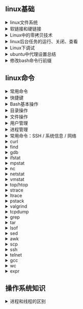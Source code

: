 ## linux基础

<details>
<summary>linux文件系统</summary>

# Linux文件系统详解

Linux的文件系统要从Ext2讲起

操作系统管理文件除了要管理文件内容外，还需要管理文件的属性，如文件的rwx权限和文件属性(拥有者、群组、时间等)。文件系统通常会将这两部分内容保存到不同的区块，权限与属性放到inode中，实际文件内容则放到data block区块中。另外，还有一个超级区块(superblock)会记录整个文件系统的整体信息，包括inode和block的总量、使用量、剩余量等

每个inode与block都有编号，这三者的意义简略说明如下：

- superblock：记录此filesystem的整体信息，包括inode/block的总量、使用量、剩余量，以及文件系统的格式与相关信息
- inode：记录文件的属性，一个文件占用一个inode，同时记录此文件的数据所在的block号码
- block：实际记录文件的内容，若文件太大时，会占用多个block

superblock


[linux文件系统详解](https://blog.csdn.net/yuexiaxiaoxi27172319/article/details/45241923)

[鸟哥linux私房菜-认识Linux文件系统](https://wizardforcel.gitbooks.io/vbird-linux-basic-4e/content/59.html)

</details>

<details>
<summary>软链接和硬链接</summary>

</details>

<details>
<summary>Linux中的零拷贝技术</summary>

</details>

<details>
<summary>linux后台任务的运行、关闭、查看</summary>

# linux的后台任务运行、关闭、查看

## 1. &

  加在命令后，使该命令后台执行，如：
  ```
  # 在后台每10s执行一次test.sh脚本
  watch -n 10 sh test.sh &  
  ```

## 2. nohup

  配合`&`达到后台运行的任务脱离终端的目的
  ```
  nohup watch -n 10 sh test.sh &  
  ```

## 3. ctrl+z

  将一个正在前台运行的命令放到后台，并且处于暂停状态

## 4. jobs

  查看在当前后台运行的任务
  `-l`选项可显示所有任务的PID

## 5. fg

  将后台运行的任务调到前台继续运行，通过`fg %jobnumber`可以将制定任务调出

## 6. bg

  将一个在后台暂停的任务，变成在后台继续运行，如果后台有多个任务暂停，可以使用`bg %jobnumber`将指定任务继续

## 7. kill

  杀死后台任务，有两种方式：
  - 通过`jobs -l`查看后台任务的PID，然后执行`kill pid`
  - 通过`jobs`查看后台任务job号，然后执行`kill %jobnumber`

</details>

<details>
<summary>Linux下调试</summary>

# Linux调试工具

[参考教程](https://blog.csdn.net/paladinzh/article/details/91354900)https://www.jianshu.com/p/55cf1fa7a467

## 输出log

最简单快捷的调试方式，可以快速定位bug，可以利用文本分析工具awk/sed/grep快速在大量日志中找到错误信息

## GDB

GDB调试查看[这篇文章](command/gdb.md)
[GDB调试入门看这篇就够了](https://mp.weixin.qq.com/s/dNZVQGRYLjy6_LcOjXb5xw)

## strace

strace是用来跟踪系统调用的工具。

它最简单的用途是跟踪一个程序整个生命周期里所有的系统调用，并把调用参数和返回值以文本的方式输出。

strace还可以跟踪发给进程的信号。支持attach正在运行的进程strace -p <pid>，当多线程环境下，需要跟踪某个线程的系统调用，可以先ps -efL | grep <process name>查找出该进程，然后调用starace -p <pid>进行分析

strace用法请看[这篇文章](command/strace.md)

## pstack
用来跟踪进程栈，比如我们发现一个服务一直处于work状态（如假死状态，好似死循环），使用这个命令就能轻松定位问题所在；可以在一段时间内，多执行几次pstack，若发现代码栈总是停在同一个位置，那个位置就需要重点关注，很可能就是出问题的地方

pstack用法请看[这篇文章](command/pstack.md)

## core dump文件
在进程收到某些信号而终止运行时，将此时进程地址空间的内容以及有关进程状态的其他信息写到core文件中，例如我们平时的非法访问内存产生segment fault错误，利用gdb可以查看到到底是哪里发生了异常。有时候可以人为的向进程发送信号kill -11 <pid>，查看此时系统运行的状态，例如多线程下程序突然停住了，此时就可能发生了死锁，可以人为的产生信号，再来分析core dump。

## valgrind
包含很多工具：

Memcheck。这是valgrind应用最广泛的工具，一个重量级的内存检查器，能够发现开发中绝大多数内存错误使用情况，比如：使用未初始化的内存，使用已经释放了的内存，内存访问越界等。这也是本文将重点介绍的部分。

Callgrind。它主要用来检查程序中函数调用过程中出现的问题。

Cachegrind。它主要用来检查程序中缓存使用出现的问题。

Helgrind。它主要用来检查多线程程序中出现的竞争问题。

Massif。它主要用来检查程序中堆栈使用中出现的问题。

Extension。可以利用core提供的功能，自己编写特定的内存调试工具。

默认使用的就是memcheck工具，在c++中指针的使用，一不留神就会产生异常，就可以利用memcheck进行检查。个人一般用--track-origins=yes来定位未初始化变量的位置。

valgrind用法请看[这篇文章](command/valgrind.md)

## tcpdump

抓包用的，在开发网络应用的时候很给力,结合awk/sed/grep可以快速查找网络数据包

tcpdump用法请看[这篇文章](command/tcpdump.md)

</details>

<details>
<summary>ubuntu中代理设置总结</summary>

# ubuntu中代理设置总结

## 1. 全局环境变量

```
$ sudo vi /etc/environment
```

加入：

```
http_proxy=http://myproxy.server.com:8080/
https_proxy=http://myproxy.server.com:8080/
ftp_proxy=http://myproxy.server.com:8080/
no_proxy="localhost,127.0.0.1,localaddress,.localdomain.com"
HTTP_PROXY=http://myproxy.server.com:8080/
HTTPS_PROXY=http://myproxy.server.com:8080/
FTP_PROXY=http://myproxy.server.com:8080/
NO_PROXY="localhost,127.0.0.1,localaddress,.localdomain.com"
```

## 2. gtk3 应用代理

```
gsettings set org.gnome.system.proxy mode 'manual'
gsettings set org.gnome.system.proxy.http host 'myproxy.server.com'
gsettings set org.gnome.system.proxy.http port 8080
```

## 3. apt-get 代理

```
$ sudo vi /etc/apt/apt.conf.d/95proxies
```

新增文件内容：
```
Acquire::http::proxy "http://myproxy.server.com:8080/";
Acquire::ftp::proxy "ftp://myproxy.server.com:8080/";
Acquire::https::proxy "https://myproxy.server.com:8080/";
```

## 4. git 代理

4.1 http 及 https
```
git config --global http.proxy http://myproxy.server.com:8080
git config --global https.proxy https://myproxy.server.com:8080
```

4.2 git://协议代理
```
$ sudo apt-get install socat
$ sudo vi /usr/bin/gitproxy
```

```
--------------------------
#!/bin/bash

PROXY=myproxy.server.com
PROXYPORT=8080
PROXYAUTH=username:password
exec socat STDIO PROXY:$PROXY:$1:$2,proxyport=$PROXYPORT,proxyauth=$PROXYAUTH
--------------------------
```
```
$ sudo chmod +x /usr/bin/gitproxy
$ git config --global core.gitproxy gitproxy
```

</details>

<details>
<summary>修改bash命令行前缀</summary>

# 修改bash命令行前缀

## 强制开始bash颜色

ubuntu 中 `~/.bashrc` 中一般都有 `force_color_prompt=yes` 选项，把注释去掉即可

## PS1中的关键字

| 关键字 | 说明 |
| --- | --- |
| `\H` | 完整的主机名称 |
| `\h` | 仅取主机的第一个名字,到“.”结束 |
| `\u` | 当前用户的用户名 |
| `\w` | 完整的工作目录名称。宿主目录(如/hom/peter)会以~代替   |
| `\W` | 利用basename取得工作目录名称，所以只会列出最后一个目录 |
| `\$` | 提示字符，如果是root时，提示符为:#,普通用户则为:$|
| `\#` | 显示命令的编号(如30,31...) |
| `\t` | 显示时间为24小时格式，如：HH:MM:SS |
| `\T` | 显示时间为12小时格式 |
| `\A` | 显示时间为24小时格式:  HH:MM |
| `\d` | 代表日期,格式为weekday month date, 例如："Tue May 26" |
| `\v` | bash的版本信息 |

## 自定义前缀

在`~/.bashrc`末尾添加如下内容：

```
export PS1='[\u@\h \W]\$'
```

或者修改预设PS1值

</details>

## linux命令

<details>
<summary>常用命令</summary>

| 命令 | 效果 |
| --- | --- |
| `ssh -D 7001 -fTNnC root@129.226.69.149` | sock5代理：本地端口7001的数据转发到远程服务器129.226.69.149转发出去 |
| `ssh -CqTnN -L 0.0.0.0:8443:192.168.1.2:443  user@192.168.1.3` | 正向代理：将本地主机的8443端口，通过192.168.1.3转发到192.168.1.2:443 |
| `ssh -CqTnN -R 0.0.0.0:8443:192.168.1.2:443  user@202.115.8.1` | 反向代理：将外网主机（202.115.8.1）端口（8443）转发到内网主机 192.168.1.2:443 |
| `python -m SimpleHTTPServer 8000` | 利用python启动一个简单的本地服务器,root为命令启动目录 |
| <code>history \| awk '{a[$2]++}END{for(i in a){print a[i] " " i}}' \| sort -rn \| head</code> | 列出最常使用的十个命令 |
| <code>netstat -n \| awk '/^tcp/ {++tt[$NF]} END {for (a in tt) print a, tt[a]}'</code> | 列出所有网络状态：ESTABLISHED/TIME_WAIT/FIN_WAIT1/FIN_WAIT2 |
| `sshfs name@server:/path/to/folder /path/to/mount/point` | 使用ssh挂载远程文件目录到本地 |
| <code>ps aux \| sort -nk +4 \| tail</code> | 显示前十个运行的进程并按内存使用量排序 |
| `while sleep 1;do tput sc;tput cup 0 $(($(tput cols)-29));date;tput rc;done&` | 终端右上角显示时钟 |
| <code>wget -qO - "http://www.tarball.com/tarball.gz" \| tar zxvf -</code> | 从网络上的压缩文件中解出一个文件夹，并避免保存中间文件 |
| `python -c "import test.pystone;print(test.pystone.pystones())"` | 性能测试：测量处理器性能 |
| `dd if=/dev/zero of=/dev/null bs=1M count=32768` | 性能测试：测试内存带宽 |
| `mount /path/to/file.iso /mnt/cdrom -oloop` | Linux下挂载一个iso文件 |
| `ssh -t hostA ssh hostB` | 通过主机A直接ssh到主机B |
| `wget -r -l1 --no-parent -nH -nd -P/tmp -A".gif,.jpg" http://example.com/images` | 下载一个网站的所有图片 |
| <code>lsof -P -i -n \| cut -f 1 -d " " \| uniq \| tail -n +2</code> | 显示当前正在使用网络的进程 |
| `:w !sudo tee > /dev/null %` | vim中保存一个没有权限的文件 |
| **grep** |  |
| `grep -i "the" demo_file` | 文件中查找字符串 |
| `grep -r "ramesh" *` | 在一个文件夹下递归查找包含字符串"ramesh"的文件 |
| `grep -A 3 -i "the" demo_file` | 输出成功匹配的行以及之后的三行 |
| **文件查找** |  |
| `find . -iname *.c` | 查找当前目录下以.c结尾的文件，忽略大小写 |
| `find . -type f -newermt "2010-01-01" ! -newermt "2010-06-01"` | 按照日期范围查找文件 |
| <code>find / -size +500M -print0 \| xargs -0 du -m \| sort -nr</code> | 查找500M以上的大文件，按文件大小排序输出 |
| `find -iname "MyProgram.c" -exec md5sum {} \` | 对找到的文件执行某个命令 |
| `find ~ -empty` | 查找家目录下的空文件 |
| **软件管理** |  |
| `apt install xxx` | 安装软件 |
| `apt update && apt upgrade` | 更新系统 |
| `apt remove xxx` | 卸载软件 |
| `dpkg -i xxx.deb` | 安装本地软件 |
| `dpkg --list` | 列出所安装的软件包 |
| `dpkg --status package_name` | 确定是否安装了一个软件包 |
| `apt-cache show package_name` | 显示所安装软件包的信息 |
| `dpkg --search file_name` | 查找安装了某个文件的软件包 |
| **解压缩打包** |  |
| `tar cvf archive_name.tar dirname/` | 创建一个新的tar文件 |
| `tar xvf archive_name.tar` | 解压tar文件 |
| `tar tvf archive_name.tar` | 查看tar文件 |
| `tar -xvJf archine_name.tar.xz` | 解压tar.xz文件 |
| `xz -z test.tar` | 将tar包压缩为xz文件 |
| `gzip test.txt` | 创建一个*.gz的压缩文件 |
| `gzip -d test.txt.gz` | 解压*.gz文件 |
| `gzip -l test.txt.gz` | 显示压缩比率 |
| `tar zxvf test.tar.gz -C dir/` | 解压*.tar.gz文件到指定文件夹 |
| `bzip2 test.txt` | 创建*.bz2压缩文件 |
| `bzip2 -d test.txt.gz` | 解压*.bz2文件 |
| <code>objdump -x xxx.so \| grep NEEDED</code> | linux查看依赖的库 |
| <code>objdump -x 可执行程序名 \| grep NEEDED</code> | 查看可执行程序依赖的库 |
| `ldd xxx.so` | 查看缺少的库 |

</details>

<details>
<summary>快捷键</summary>

| 快捷键 | 说明 |
| --- | --- |
| `CTRL+A` | 移动到行首，同 `<Home>` |
| `CTRL+B` | 向后移动，同 `<Left>` |
| `CTRL+C` | 结束当前命令 |
| `CTRL+D` | 删除光标前的字符，同 `<Delete>` ，或者没有内容时，退出会话 |
| `CTRL+E` | 移动到行末，同 `<End>` |
| `CTRL+F` | 向前移动，同 `<Right>` |
| `CTRL+G` | 退出当前编辑（比如正在 `CTRL+R` 搜索历史时） |
| `CTRL+H` | 删除光标左边的字符，同 `<Backspace>` |
| `CTRL+K` | 删除光标位置到行末的内容 |
| `CTRL+L` | 清屏并重新显示 |
| `CTRL+N` | 移动到命令历史的下一行，同 `<Down>` |
| `CTRL+O` | 类似回车，但是会显示下一行历史 |
| `CTRL+P` | 移动到命令历史的上一行，同 `<Up>` |
| `CTRL+R` | 历史命令反向搜索，使用 `CTRL+G` 退出搜索 |
| `CTRL+S` | 历史命令正向搜索，使用 `CTRL+G` 退出搜索 |
| `CTRL+T` | 交换前后两个字符 |
| `CTRL+U` | 删除字符到行首 |
| `CTRL+V` | 输入字符字面量，先按 `CTRL+V` 再按任意键 |
| `CTRL+W` | 删除光标左边的一个单词 |
| `CTRL+X` | 列出可能的补全 |
| `CTRL+Y` | 粘贴前面 `CTRL+u/k/w` 删除过的内容 |
| `CTRL+Z` | 暂停前台进程返回 bash，需要时可用 `fg` 将其切换回前台 |
| `CTRL+_` | 撤销（undo），有的终端将 `CTRL+_` 映射为 `CTRL+/` 或 `CTRL+7` |
| `ALT+b ` | 向后（左边）移动一个单词 |
| `ALT+d ` | 删除光标后（右边）一个单词 |
| `ALT+f ` | 向前（右边）移动一个单词 |
| `ALT+t ` | 交换字符 |
| `ALT+BACKSPACE` | 删除光标前面一个单词，类似 `CTRL+W`，但不影响剪贴板 |
| `CTRL+X CTRL+X` | 连续按两次 `CTRL+X`，光标在当前位置和行首来回跳转 |
| `CTRL+X CTRL+E` | 用你指定的编辑器，编辑当前命令 |

</details>

<details>
<summary>Bash基本操作</summary>

| 命令 | 说明 |
| --- | --- |
| exit                | 退出当前登陆 |
| env                 | 显示环境变量 |
| echo $SHELL         | 显示你在使用什么 SHELL |
| bash                | 使用 bash，用 exit 返回 |
| which bash          | 搜索 $PATH，查找哪个程序对应命令 bash |
| whereis bash        | 搜索可执行，头文件和帮助信息的位置，使用系统内建数据库 |
| whatis bash         | 查看某个命令的解释，一句话告诉你这是干什么的 |
| clear               | 清初屏幕内容 |
| reset               | 重置终端（当你不小心 cat 了一个二进制，终端状态乱掉时使用） |

</details>


<details>
<summary>目录操作</summary>

| 命令 | 说明 |
| --- | --- |
| cd                  | 返回自己 $HOME 目录 |
| cd {dirname}        | 进入目录 |
| pwd                 | 显示当前所在目录 |
| mkdir {dirname}     | 创建目录 |
| mkdir -p {dirname}  | 递归创建目录 |
| pushd {dirname}     | 目录压栈并进入新目录 |
| popd                | 弹出并进入栈顶的目录 |
| dirs -v             | 列出当前目录栈 |
| cd -                | 回到之前的目录 |
| cd -{N}             | 切换到目录栈中的第 N个目录，比如 cd -2 将切换到第二个 |

</details>

<details>
<summary>文件操作</summary>

| 命令 | 说明 |
| --- | --- |
| ls                  | 显示当前目录内容，后面可接目录名：ls {dir} 显示指定目录 |
| ls -l               | 列表方式显示目录内容，包括文件日期，大小，权限等信息 |
| ls -1               | 列表方式显示目录内容，只显示文件名称，减号后面是数字 1 |
| ls -a               | 显示所有文件和目录，包括隐藏文件（.开头的文件/目录名） |
| ln -s {fn} {link}   | 给指定文件创建一个软链接 |
| cp {src} {dest}     | 拷贝文件，cp -r dir1 dir2 可以递归拷贝（目录） |
| rm {fn}             | 删除文件，rm -r 递归删除目录，rm -f 强制删除 |
| mv {src} {dest}     | 移动文件，如果 dest 是目录，则移动，是文件名则覆盖 |
| touch {fn}          | 创建或者更新一下制定文件 |
| cat {fn}            | 输出文件原始内容 |
| any_cmd > {fn}      | 执行任意命令并将标准输出重定向到指定文件 |
| more {fn}           | 逐屏显示某文件内容，空格翻页，q 退出 |
| less {fn}           | 更高级点的 more，更多操作，q 退出 |
| head {fn}           | 显示文件头部数行，可用 head -3 abc.txt 显示头三行 |
| tail {fn}           | 显示文件尾部数行，可用 tail -3 abc.txt 显示尾部三行 |
| tail -f {fn}        | 持续显示文件尾部数据，可用于监控日志 |
| nano {fn}           | 使用 nano 编辑器编辑文件 |
| vim {fn}            | 使用 vim 编辑文件 |
| diff {f1} {f2}      | 比较两个文件的内容 |
| wc {fn}             | 统计文件有多少行，多少个单词 |
| chmod 644 {fn}      | 修改文件权限为 644，可以接 -R 对目录循环改权限 |
| chgrp group {fn}    | 修改文件所属的用户组 |
| chown user1 {fn}    | 修改文件所有人为 user1, chown user1:group1 fn 可以修改组 |
| file {fn}           | 检测文件的类型和编码 |
| basename {fn}       | 查看文件的名字（不包括路径） |
| dirname {fn}        | 查看文件的路径（不包括名字） |
| grep {pat} {fn}     | 在文件中查找出现过 pat 的内容 |
| grep -r {pat} .     | 在当前目录下递归查找所有出现过 pat 的文件内容 |
| stat {fn}           | 显示文件的详细信息 |

</details>


<details>
<summary>用户管理</summary>

| 命令 | 说明 |
| --- | --- |
| whoami              | 显示我的用户名 |
| who                 | 显示已登陆用户信息，w / who / users 内容略有不同 |
| w                   | 显示已登陆用户信息，w / who / users 内容略有不同 |
| users               | 显示已登陆用户信息，w / who / users 内容略有不同 |
| passwd              | 修改密码，passwd {user} 可以用于 root 修改别人密码 |
| finger {user}       | 显示某用户信息，包括 id, 名字, 登陆状态等 |
| adduser {user}      | 添加用户 |
| deluser {user}      | 删除用户 |
| su                  | 切换到 root 用户 |
| su -                | 切换到 root 用户并登陆（执行登陆脚本） |
| su {user}           | 切换到某用户 |
| su -{user}          | 切换到某用户并登陆（执行登陆脚本） |
| id {user}           | 查看用户的 uid，gid 以及所属其他用户组 |
| id -u {user}        | 打印用户 uid |
| id -g {user}        | 打印用户 gid |
| write {user}        | 向某用户发送一句消息 |
| last                | 显示最近用户登陆列表 |
| last {user}         | 显示登陆记录 |
| lastb               | 显示失败登陆记录 |
| lastlog             | 显示所有用户的最近登陆记录 |
| sudo {command}      | 以 root 权限执行某命令 |

</details>

<details>
<summary>进程管理</summary>

| 命令 | 说明 |
| --- | --- |
| ps                        | 查看当前会话进程 |
| ps ax                     | 查看所有进程，类似 ps -e |
| ps aux                    | 查看所有进程详细信息，类似 ps -ef |
| ps auxww                  | 查看所有进程，并且显示进程的完整启动命令 |
| ps -u {user}              | 查看某用户进程 |
| ps axjf                   | 列出进程树 |
| ps xjf -u {user}          | 列出某用户的进程树 |
| ps -eo pid,user,command   | 按用户指定的格式查看进程 |
| ps aux | grep httpd       | 查看名为 httpd 的所有进程 |
| ps --ppid {pid}           | 查看父进程为 pid 的所有进程 |
| pstree                    | 树形列出所有进程，pstree 默认一般不带，需安装 |
| pstree {user}             | 进程树列出某用户的进程 |
| pstree -u                 | 树形列出所有进程以及所属用户 |
| pgrep {procname}          | 搜索名字匹配的进程的 pid，比如 pgrep apache2 |
| kill {pid}                | 结束进程 |
| kill -9 {pid}             | 强制结束进程，9/SIGKILL 是强制不可捕获结束信号 |
| kill -KILL {pid}          | 强制执行进程，kill -9 的另外一种写法 |
| kill -l                   | 查看所有信号 |
| kill -l TERM              | 查看 TERM 信号的编号 |
| killall {procname}        | 按名称结束所有进程 |
| pkill {procname}          | 按名称结束进程，除名称外还可以有其他参数 |
| top                       | 查看最活跃的进程 |
| top -u {user}             | 查看某用户最活跃的进程 |
| any_command &             | 在后台运行某命令，也可用 CTRL+Z 将当前进程挂到后台 |
| jobs                      | 查看所有后台进程（jobs） |
| bg                        | 查看后台进程，并切换过去 |
| fg                        | 切换后台进程到前台 |
| fg {job}                  | 切换特定后台进程到前台 |
| trap cmd sig1 sig2        | 在脚本中设置信号处理命令 |
| trap "" sig1 sig2         | 在脚本中屏蔽某信号 |
| trap - sig1 sig2          | 恢复默认信号处理行为 |
| nohup {command}           | 长期运行某程序，在你退出登陆都保持它运行 |
| nohup {command} &         | 在后台长期运行某程序 |
| disown {PID|JID}          | 将进程从后台任务列表（jobs）移除 |
| wait                      | 等待所有后台进程任务结束 |

</details>

<details>
<summary>常用命令：SSH / 系统信息 / 网络</summary>

| 命令 | 说明 |
| --- | --- |
| ssh user@host             | 以用户 user 登陆到远程主机 host |
| ssh -p {port} user@host   | 指定端口登陆主机 |
| ssh-copy-id user@host     | 拷贝你的 ssh key 到远程主机，避免重复输入密码 |
| scp {fn} user@host:path   | 拷贝文件到远程主机 |
| scp user@host:path dest   | 从远程主机拷贝文件回来 |
| scp -P {port} ...         | 指定端口远程拷贝文件 |
| uname -a                  | 查看内核版本等信息 |
| man {help}                | 查看帮助 |
| man -k {keyword}          | 查看哪些帮助文档里包含了该关键字 |
| info {help}               | 查看 info pages，比 man 更强的帮助系统 |
| uptime                    | 查看系统启动时间 |
| date                      | 显示日期 |
| cal                       | 显示日历 |
| vmstat                    | 显示内存和 CPU 使用情况 |
| vmstat 10                 | 每 10 秒打印一行内存和 CPU情况，CTRL+C 退出 |
| free                      | 显示内存和交换区使用情况 |
| df                        | 显示磁盘使用情况 |
| du                        | 显示当前目录占用，du . --max-depth=2 可以指定深度 |
| uname                     | 显示系统版本号 |
| hostname                  | 显示主机名称 |
| showkey -a                | 查看终端发送的按键编码 |
| ping {host}               | ping 远程主机并显示结果，CTRL+C 退出 |
| ping -c N {host}          | ping 远程主机 N 次 |
| traceroute {host}         | 侦测路由连通情况 |
| mtr {host}                | 高级版本 traceroute |
| host {domain}             | DNS 查询，{domain} 前面可加 -a 查看详细信息 |
| whois {domain}            | 取得域名 whois 信息 |
| dig {domain}              | 取得域名 dns 信息 |
| route -n                  | 查看路由表 |
| netstat -a                | 列出所有端口 |
| netstat -an               | 查看所有连接信息，不解析域名 |
| netstat -anp              | 查看所有连接信息，包含进程信息（需要 sudo） |
| netstat -l                | 查看所有监听的端口 |
| netstat -t                | 查看所有 TCP 链接 |
| netstat -lntu             | 显示所有正在监听的 TCP 和 UDP 信息 |
| netstat -lntup            | 显示所有正在监听的 socket 及进程信息 |
| netstat -i                | 显示网卡信息 |
| netstat -rn               | 显示当前系统路由表，同 route -n |
| ss -an                    | 比 netstat -an 更快速更详细 |
| ss -s                     | 统计 TCP 的 established, wait 等 |
| wget {url}                | 下载文件，可加 --no-check-certificate 忽略 ssl 验证 |
| wget -qO- {url}           | 下载文件并输出到标准输出（不保存） |
| curl -sL {url}            | 同 wget -qO- {url} 没有 wget 的时候使用 |
| sz {file}                 | 发送文件到终端，zmodem 协议 |
| rz                        | 接收终端发送过来的文件 |

</details>

<details>
<summary>curl</summary>

# curl

## 设置代理

`curl -v`可以确定代理是否设置成功

- 1. 传参代理

每次访问都需要写代理参数：

```
curl -x socks5://127.0.0.1:7001 http://www.google.com
```

- 2. 设置配置文件

每次下载都会自动使用代理：

```
vim ~/.curlrc

socks5 = "127.0.0.1:7001"
```

如果临时不需要代理使用以下参数：

```
curl --noproxy "*" http://www.google.com
```

</details>

<details>
<summary>find</summary>

# find、locate、whereis、which、grep等查找命令

## find

find命令用来在指定目录下查找文件。任何位于参数之前的字符串都将被视为欲查找的目录名。
如果使用该命令时，不设置任何参数，则find命令将在当前目录下查找子目录与文件。并且将查找到的子目录和文件全部进行显示。

https://blog.csdn.net/wzzfeitian/article/details/40985549
https://www.runoob.com/linux/linux-comm-find.html
https://man.linuxde.net/find

## locate

## whereis

## which

## grep

https://www.runoob.com/linux/linux-comm-grep.html
https://man.linuxde.net/grep

</details>

<details>
<summary>gdb</summary>

# GDB调试工具

## 1. 命令行GDB调试

使用gdb调试，编译时要用-g选项，并使用-O级优化

### 1.1 常用命令

| 命令 | 简写 | 命令说明 |
| :--- | :--- | :------- |
| list | l | 显示多行源代码 |
| break n | b n | 在第n行设置断点 |
| break if | b if | 当满足某个条件时停止 |
| delete n | d n | 删除断点 |
| disable |  | 禁用断点 |
| enable |  | 启用断点 |
| info | i | 描述程序状态，比如：i break显示有哪些断点 |
| run | r | 开始运行程序 |
| display | disp | 跟踪查看某个变量，每次停下来都显示其值 |
| print | p | 打印内部变量值 |
| watch |  | 监视变量新旧值变化 |
| step | s | 下一步 |
| next | n | 下一条语句 |
| continue | c | 继续运行程序，直到遇到下一个断点 |
| finish |  | 跳出当前函数 |
| set var name = v |  | 设置变量的值 |
| backtrace | bt | 查看堆栈 |
| start |  | 开始执行程序，在main函数的第一条语句前停下 |
| frame | f | 查看栈帧 |
| quit | q | 离开gdb |
| edit |  | 在gdb中进行编辑 |
| whatis |  | 查看变量的类型 |
| search |  | 搜索源文件中的文本 |
| file |  | 装入需要调试的程序 |
| kill |  | 终止正在调试的程序 |


### 1.2 gdb调试多进程

1. 先运行服务器，然后找到目标子进程的PID，再将其附加(attach)到gdb调试器
  ```
  attach <pid>
  ```

2. 调试器选项`follow-work-mode`
  `follow-fork-mode`选项允许我们选择程序在执行fork系统调用之后是继续调试父进程还是调试子进程，在启动gdb之后通过下面的命令设置：
  ```
  set follow-fork-mode child  //调试子进程
  set follow-fork-mode parent //调试父进程
  ```
3. 调试器选项`detach-on-fork`
  `detach-on-fork`选项指示gdb在fork后调试某个进程时，是断开(detach)另一个进程的调试还是交给gdb控制
  ```
  set detach-on-fork [on|off]
  ```
  - on：表示断开另一个进程
  - off：gdb将控制父进程和子进程。当follow-frok-mode指定的进程被调试时，另一个进程处于暂停(suspended)状态

### 1.3. gdb调试多线程

gdb有一组命令可辅助多线程程序的调试：

- info threads：显式当前可调试的所有线程。gdb会为每个线程分配一个ID，我们可以使用这个ID来操作对应的线程，ID前有*号的线程是当前被调试的线程

- thread ID：调试目标ID指定的线程

- set scheduler-locking [off|on|step]：调试多线程程序时，默认除了被调试的线程在执行外，其他线程也在继续执行。通过这个命令可以只让被调试的线程运行：

  该命令设置scheduler-locking的值：
  - off代表不锁定任何线程，即所有线程都可以继续执行
  - on表示只有当前调试线程会继续执行
  - step表示在单步执行时，除了next过一个函数的情况(这其实是一个设置断点然后continue的行为)以外，只有当前线程执行

调试进程池和线程池程序时：可以先将池中的进程个数或线程个数减少至1，以观察程序逻辑是否正确，然后逐步增加进程和线程的数量，以调试进程或线程的同步是否正确

### 1.4. 调试core dump

core dump又叫核心转储, 当程序运行过程中发生异常, 程序异常退出时, 由操作系统把程序当前的内存状况存储在一个core文件中, 叫core dump. (linux中如果内存越界会收到SIGSEGV信号，然后就会core dump)

#### 1.4.1 造成segment fault，产生core dump的可能原因

- 内存访问越界

  - 由于使用错误的下标，导致数组访问越界

  - 搜索字符串时，依靠字符串结束符来判断字符串是否结束，但是字符串没有正常的使用结束符

  - 使用strcpy, strcat, sprintf, strcmp, strcasecmp等字符串操作函数，将目标字符串读/写爆。应该使用strncpy, strlcpy, strncat, strlcat, snprintf, strncmp, strncasecmp等函数防止读写越界。

- 多线程程序使用了线程不安全的函数

- 多线程读写的数据未加锁保护。对于会被多个线程同时访问的全局数据，应该注意加锁保护，否则很容易造成core dump

- 非法指针

  - 使用空指针

  - 随意使用指针转换。一个指向一段内存的指针，除非确定这段内存原先就分配为某种结构或类型，或者这种结构或类型的数组，否则不要将它转换为这种结构或类型的指针，而应该将这段内存拷贝到一个这种结构或类型中，再访问这个结构或类型。这是因为如果这段内存的开始地址不是按照这种结构或类型对齐的，那么访问它时就很容易因为bus error而core dump.

- 堆栈溢出.不要使用大的局部变量（因为局部变量都分配在栈上），这样容易造成堆栈溢出，破坏系统的栈和堆结构，导致出现莫名其妙的错误。

#### 1.4.2 配置操作系统使其产生core文件

首先通过ulimit命令查看一下系统是否配置支持了dump core的功能。通过ulimit -c或ulimit -a，可以查看core file大小的配置情况，如果为0，则表示系统关闭了dump core。可以通过ulimit -c unlimited来打开。 **若发生了段错误，但没有core dump，可能是由于系统禁止core文件的生成。**

解决方法:
```
$ulimit -c unlimited　　（只对当前shell进程有效）
```
或在~/.bashr*　的最后加入： ulimit -c unlimited （一劳永逸）

查看系统是否禁止core文件生成：

```
\# ulimit -c

0

$ ulimit -a

core file size          (blocks, -c) 0

data seg size           (kbytes, -d) unlimited

file size               (blocks, -f) unlimited
```

#### 1.4.3 用gdb查看core文件

发生core dump之后, 用gdb进行查看core文件的内容, 以定位文件中引发core dump的行.

```
gdb [exec file]  \[ core file]
```

如: 

```
gdb ./test test.core
```

#### 1.4.4 使用core文件定位core dump位置

先使用命令 gdb [exec file]  \[ core file]查看core文件，然后输入where命令，gdb就会输出coredump的位置。


### 1.5. 调试宏

调试宏需要gcc在编译时加上`-ggdb3`参数，然后可以使用下面的gdb宏调试命令来查看宏：

- info macro：查看这个宏在哪些文件被引用，以及宏定义是什么样的
- macro：查看宏展开的样子

### 1.6. 源文件

有时候使用gdb调试提示找不到源文件，这时候需要注意两点：

- 编译时是否加-g参数以及保护debug信息
- 源码路径是否设置正确，可以使用gdb的`directory`命令来设置源文件的目录

### 1.7. 条件断点

```
break [where] if [condition]
```

### 1.8. 命令行参数

如果调试的程序运行时需要命令行参数，有两种方法设置：

- gdb命令行的`-args`参数
- gdb环境中`set args`命令

### 1.9. x命令

无需变量名查看内存

### 1.10. command命令

command命令可以将一组gdb命令打包，当断点到达时，自动执行command打包的gdb命令

### 1.11. 调试脚本

优点：

- 自己定义一些方便的命令，比如打印STL容器中的内容
- 不用每次打开gdb都要重新打一次断点

使用方法：

一般有三种方法：https://blog.csdn.net/cnsword/article/details/16337031

好用的调试脚本推荐：

- 查看STL容器：http://www.yolinux.com/TUTORIALS/src/dbinit_stl_views-1.03.txt
- gdb init：https://github.com/gdbinit/Gdbinit/blob/master/gdbinit

参考：

[gdb中应该知道的几个调试方法](https://coolshell.cn/articles/3643.html)

[使用gdb调试多进程程序](https://www.ibm.com/developerworks/cn/linux/l-cn-gdbmp/index.html)

## 2. 图像界面调试

### 2.1 gdb自带的tui

```
gdb --tui a.out
```

更具体的使用方法参考[该博客](https://blog.csdn.net/xu415/article/details/19021759)

### 2.2 在浏览器显示调试界面---gdbgui

[Github项目地址](https://github.com/cs01/gdbgui)

#### 2.2.1 安装：

```
curl https://raw.githubusercontent.com/cs01/pipx/master/get-pipx.py | python3

pipx install gdbgui
```

#### 2.2.2 使用：

```
gdbgui -p 10001 -r "a.out"
```
-p 制定端口号 -r 表示远程remote调试

运行之后就可以在本地浏览器调试服务器程序

[参考教程](https://blog.csdn.net/songchuwang1868/article/details/86132281)
</details>

<details>
<summary>ifstat</summary>

# ifstat

ifstat(interface statistics)：简单的网络流量监测工具
常用选项如下：
-a 监测系统上的所有网卡接口
-i 指定要监测的网卡接口
-t 在每行输出信息前加上时间戳
-b 以Kbit/s为单位显示数据，而不是默认的KB/s
delay 采样间隔(单位为s)，即每隔delay的时间输出一次统计信息
count 采样次数，即共输出count次统计信息

</details>

<details>
<summary>mpstat</summary>

# mpstat

mpstat(multi-processor statistics)：实时监测多个处理器系统上每个CPU的使用情况
mpstat的典型用法是：
mpstat [-P {|ALL}] [interval [count]]
P 指定要监控的CPU号(0~CPU个数-1)，ALL表示监听所有CPU
interval：采样间隔(单位是s)，即每隔interval的时间输出一次统计情况
count：采样次数，即共输出count次统计信息

</details>

<details>
<summary>nc</summary>

# nc

nc(netcat)用来快速构建网络连接：
* 可以让它以服务器方式运行，监听某个端口并接收客户连接，因此它可以用来调试客户端程序
* 也可以使之以客户端方式运行，向服务器发起连接并收发数据，因此它可以用来调试服务器程序，此时的行为类似于telnet

nc命令常用选项：
-i 设置数据包传送的时间间隔
-l 以服务器方式运行，监听指定端口 nc命令默认以客户端方式运行
-k 重复接受并处理某个端口上的所有连接，必须与-l选项一起使用
-n 使用IP地址表示主机，而不是主机名；使用数字表示端口号，而不是服务名称
-p 当nc命令以客户端方式运行时，强制其使用指定的端口号
-s 设置本地主机发送出的数据包的IP地址
-C 将CR和LF两个字符作为行结束符
-u 使用UDP协议，nc命令默认使用的传输层协议是TCP协议
-w 如果nc客户端在指定时间内没有检测到任何输入，则退出
-X 当nc客户端和代理服务器通信时，该选项指定它们之间使用的通信协议。目前nc支持的代理协议包括4:(socks4) 5:(socks5) connect(HTTPS proxy)，nc默认使用socks5
-x 指定目标代理服务器的IP地址和端口号
   例如：从Kongming20连接到ernest-laptop上的squid代理服务器，并通过它访问www.baidu.com的Web服务：
   $ nc -x ernest-laptop:1080 -X connect www.baidu.com 80
-z 扫描目标机器上的某个或某些服务是否开启(端口扫描)
   例如：扫描机器ernest-laptop上端口号20~50之间的服务：
   $ nc -z ernest-laptop 20-50

</details>

<details>
<summary>netstat</summary>

# netstat

netstat是一个功能很强大的网络信息统计工具，它可以打印本地网卡接口上的全部连接、路由表信息、网卡接口信息等。
netstat主要使用它来显示TCP连接及状态信息，要获得路由表信息和网卡接口信息，可以使用输出内容更丰富的route和ifconfig命令
netstat命令常用的选项：
-n 使用IP地址表示主机，而不是主机名；使用数字表示端口号，而不是服务名称
-a 显示结果中也包含监听socket
-t 仅显示TCP连接
-r 显示路由信息
-i 显示网卡接口的数据流量
-c 每隔1s输出一次
-o 显示socket定时器(比如保活定时器)的信息
-p 显示socket所属的进程的PID和名字

</details>

<details>
<summary>vmstat</summary>

# vmstat

vmstat(virtual memory statistics)：实时输出系统的各种资源的使用情况，比如进程信息、内存使用、CPU使用率以及IO使用情况
vmstat选项和参数：
-f 显示系统自启动以来执行的fork次数
-s 显示内存相关的统级信息以及多种系统活动的数量(CPU上下文切换次数)
-d 显示磁盘相关的统计信息
-p 显示指定磁盘分区的统计信息
-S 使用指定单位显示 参数k、K、m、M分别代表1000、1024、1000000和1048576字节
delay 采样间隔(单位为s)，即每隔delay的时间输出以此统计信息
count 采样次数，即共输出count统计信息

</details>

<details>
<summary>top/htop</summary>

</details>

<details>
<summary>strace</summary>

# strace

strace只能统计发生的内核态的程序异常，如果故障发生在用户态，则要使用[ltrace](command/ltrace.md)

## strace是什么？

strace是一个可用于诊断、调试的Linux用户空间跟踪器，可以用它来监控用户空间进程和内核的交互，比如系统调用、信号传递、进程状态变更等

> strace的底层使用内核的ptrace特性来实现其功能

我们都知道，在Linux中，进程并不能直接访问硬件设备，所以进程在读取磁盘文件、接收网络数据等操作时，需要将用户态模式切换到内核态，然后调用系统调用来进行这行操作。而strace则可以通过监控一个进程产生的系统调用，包括其参数，返回值，执行消耗的时间、调用次数、成功和失败的次数等来了解一个进程

**一个简单的例子来说明：**

假如有个叫some_serve的软件包，启动时报错，查看日志和输出时只能看出来似乎是初始化日志失败，但具体什么原因导致的呢？

启动命令：

```
./some_server ./conf/some_server.conf
```

输出：

```
FATAL: InitLogFile failed
```

这时候我们可以使用strace看看：
```
strace -tt -f ./some_server ./conf/some_server.conf
```
查看输出的时候，我们可以看到在输出错误前有个open系统调用调用失败:

```
open("/usr/local/apps/some_server/log//server_agent.log", O_RDWR|O_CREAT|O_APPEND|O_LARGEFILE, 0666) = -1 ENOENT (No such file or directory)
```
open返回错误码-1，系统错误号为ENOENT，我们通过查看open系统调用的man手册，找到ENOENT对应的错误发生原因即可解决该问题


## strace怎么用？

### strace两种运行模式

- 一种是通过它启动要跟踪的进程，这时在原本的命令前加上strace即可。比如我们要跟踪 "ls -lh /var/log/messages" 这个命令的执行，可以这样：

  ```
  strace ls -lh /var/log/messages
  ```

- 另外一种是跟踪已经在运行的进程，在不中断进程执行的情况下，理解它在干嘛。 这时给strace传递个-p pid 选项即可。

  ```
  //先得到程序的进程id
  pidof some_server
  //然后跟踪该进程
  strace -p <pid>
  ```
### strace常用选项

- -tt 每行输出前，显示毫秒级别的时间
- -T 显示每次系统调用花费的时间
- -v 对某些系统调用，打印完整的环境变量、文件stat结构
- -f 追踪目标进程及其所有子进程
- -e 控制要跟踪的事件和跟踪行为，比如指定要跟踪的系统调用名称
- -o 把strace的输出单独写到指定文件
- -s 当系统调用的某个参数是字符串时，最多输出指定长度的内容，默认32字节
- -p 指定要跟踪的进程pid，要跟踪多个pid，重复多次-p选项即可

例如：跟踪nginx，看启动时都访问了哪些文件：
```
strace -tt -T -f -e trace=file -o /data/log/strace.log -s 1024 ./nginx
```
其中`-e trace=file`指定只显示和文件访问相关的系统调用，像这样可用的选项都有：

- -e trace=file 跟踪和文件访问相关的调用(参数中有文件名)
- -e trace=process 和进程管理相关的调用，如fork/exec/exit_group
- -e trace=network 和网络通信相关的调用，如socket/sendto/connect
- -e trace=signal 信号发送和处理相关调用，如kill/sigaction
- -e trace=desc 和文件描述符相关调用，如write/read/select/epoll
- -e trace=ipc 和进程间通信相关调用，如shmget

绝大多数情况下，我们使用上面的组合名字就够了，如果实在需要跟踪具体的系统调用时，要注意c库和底层系统调用的区别：

> 比如，我们知道创建进程使用的fork函数，但在glibc中，fork调用实际上映射到了更底层的clone系统调用。所以使用strace时，得指定-e trace=clone，而不是-e trace=fork

## strace问题定位案例

### 定位进程异常退出

问题：

> 机器上有个叫做run.sh的常驻脚本，运行一分钟后会死掉，需要查出死因

定位：

进程还在运行时，通过ps命令获取其pid，假设得到其pid为24298
```
strace -o strace.log -tt -p 24298
```
查看strace.log，我们在最后2行看到如下内容：
```
22:47:42.803937 wait4(-1,  <unfinished ...>
22:47:43.228422 +++ killed by SIGKILL +++
```
可以看到，进程是被其他进程用KILL信号杀死的。通过分析发现，是机器上的一个监控脚本在监控一个叫做run.sh的进程，当发现run.sh的进程数大于2时，就会把它杀死重启，结果导致该run.sh脚本被误杀

进程被杀退出时，strace会输出kill by SIGX(SIGX表示发送给进程的信号)，那么，进程自己退出时会输出什么呢？

以下面的程序test_exit为例，使用strace分析其退出时的情况：
```
#include <stdio.h>
#include <stdlib.h>

int main(int argc, char **argv) {
       exit(1);
}
```

使用strace跟踪该程序：
```
strace -tt -e trace=process -f ./test_exit
```

输出：
```
23:07:24.672849 execve("./test_exit", ["./test_exit"], [/* 35 vars */]) = 0
23:07:24.674665 arch_prctl(ARCH_SET_FS, 0x7f1c0eca7740) = 0
23:07:24.675108 exit_group(1)           = ?
23:07:24.675259 +++ exited with 1 +++
```

可以看出，进程自己退出时(调用exit函数，或从main函数返回)，最终调用的exit_group系统调用，并且strace会输出exited with x(x为退出码)

> exit_group是exit函数底层真正调用的系统调用

### 定位共享内存异常

有个服务启动报错：
```
shmget 267264 30097568: Invalid argument
Can not get shm...exit!
```

错误日志大概告诉我们获取共享内存时出错，通过strace查看：
```
strace -tt -f -e trace=ipc ./a_mon_svr ../conf/a_mon_svr.conf
```

输出：
```
22:46:36.351798 shmget(0x5feb, 12000, 0666) = 0
22:46:36.351939 shmat(0, 0, 0)          = ?
Process 21406 attached
22:46:36.355439 shmget(0x41400, 30097568, 0666) = -1 EINVAL (Invalid argument)
shmget 267264 30097568: Invalid argument
Can not get shm...exit!
```

通过strace的输出，我们知道是shmget系统调用出错了，errno是EINVAL，然后我们就可以通过查看shmget的man手册去查询错误原因了

### 性能分析

加入有两个shell脚本完成同样的功能，我们需要对比两个脚本的系统调用情况和所花的时间情况

可以使用strace的`-c`和`-f`选项分别统计时间和同时统计每个进程的子进程情况

[参考文章](https://www.linuxidc.com/Linux/2018-01/150654.htm)

</details>

<details>
<summary>ltrace</summary>

</details>

<details>
<summary>pstack</summary>

# pstack

pstack是一个shell脚本，用于打印正在运行的进程的栈跟踪信息，pstack命令必须由相应进程的属主或root进行，可以使用pstack来确定进程挂起的位置。此命令允许使用的唯一选项是要检查的进程的PID

如果我们发现一个服务一直处于work状态(如假死状态，就像死循环)，使用这个命令就能轻松定位问题所在。可以在一段时间内，多执行几次pstack，若发现代码栈总是停在同一个位置，那个位置就需要重点关注，很可能就是出问题的地方

## 示例：查看bash程序进程栈

```
# 查看bash进程的pid
ps -fe | grep bash

# 假设pid为7013
pstack 7013
```

</details>

<details>
<summary>valgrind</summary>

</details>

<details>
<summary>tcpdump</summary>

# tcpdump

tcpdump是一款经典的网络抓包工具，它的常见选项如下：
-n 使用IP地址表示主机，而不是主机名；使用数字表示端口号，而不是服务名称
-i 指定要监听的网卡接口。"-i any"表示抓取所有网卡接口上的数据包
-v 输出比较详细的信息，比如，显示IP数据包中的TTL和TOS信息
-t 不打印时间戳
-e 显示以太网帧头部信息
-c 仅抓取指定数量的数据包
-x 以十六进制数显示数据包的内容，但不显示包中以太网帧的头部信息
-X 与-x选项类似，不过还打印每个十六进制字节对应的ASCII字符
-XX 与-X相同，不过还打印以太网帧的头部信息
-s 设置抓包时的抓取长度。当数据包的长度超过抓取长度时，tcpdump抓取到的将是被截断的数据包。在4.0以及以前的版本中，默认的抓包长度是68字节。这对于IP、TCP和UDP等协议已经足够了，但对于像DNS、NFS这样的协议，68字节通常不能通纳一个完整的数据包。不过4.0之后的版本，默认的抓包长度被修改为65535字节，因此基本不用担心抓包长度的问题
-S 以绝对值显示TCP报文段的序号，而不是相对值
-w 将tcpdump的输出以特殊的格式定向到某个文件
-r 从文件读取数据包信息并显示之

tcpdump还支持用表达式进一步过滤数据包。tcpdump表达式的操作数分为3种：类型(type)、方向(dir)和协议(proto)，下面依次介绍：
* 类型，解释其后面紧跟着的参数的含义。tcpdump支持的类型包括host、net、port和portrange。它们分别指定主机名(或IP地址)，用CIDR方法表示的网络地址，端口号以及端口范围
  例如：要抓取1.2.3.0/255.255.255.0网络上的数据包，可以使用如下命令：
  $ tcpdump net 1.2.3.0/24
* 方向，src指定数据包的发送端，dst指定数据包的目的端
  比如：要抓取进入端口13579的数据包：
  $ tcpdump dst port 13579
* 协议，指定目标协议
  比如：要抓取所有ICMP数据包：
  $ tcpdump icmp
  
还可以使用逻辑操作符来组织上述操作数以创建更复杂的表达式。
tcpdump支持的逻辑操作符包括and(或&&)、or(或||)、not(或!)
例如：抓取主机ernest-laptop和所有非Kongming20的主机之间交换的IP数据包：
  $ tcpdump ip host ernest-laptop and not Kongming20

如果表达式比较复杂，可以使用括号将他们分组，不过在使用括号时，要么使用反斜杠"\"对它转义，要么用单引号"'"，以避免它被shell所解释
例如：要抓取来自主机10.0.2.4，目标端口是3389或22的数据包：
  $ tcpdump 'src 10.0.2.4 and (dst port 3389 or 22)'

tcpdump还允许直接使用数据包中的部分协议字段的内容来过滤数据包
例如：仅抓取TCP同步报文段：
  $ tcpdump 'tcp[13] & 2 != 0'
  这是因为TCP头部的第14个字节的第2个位正是同步标志，该命令还可以表示为：
  $ tcpdump 'tcp[tcpflags] & tcp-syn != 0'

更多用法参考tcpdump的man手册

</details>

<details>
<summary>grep</summary>

</details>

<details>
<summary>tar</summary>

</details>

<details>
<summary>lsof</summary>

# lsof

lsof(list open file)：列出当前系统打开的文件描述符，通过这个命令我们可以了解某个进程打开了哪些文件描述符，或者我们感兴趣的文件描述符被哪些进程打开了

lsof常用选项：
-i 显示socket文件描述符。使用方法如下：
   $ lsof -i [46] [protocol][@hostname|ipaddr][:service|port]
     4表示IPv4协议，6表示IPv6协议
     protocol：指定传输层协议，可以是TCP或者UDP
     hostname：指定主机名
     ipaddr：指定主机IP地址
     service：服务名
     port：端口号
     例如：要显示所有连接到主机192.168.1.108的ssh服务的socket文件描述符：
     $ lsof -i@192.168.1.108:22
   如果-i选项后不指定任何参数，则lsof命令将显示所有socket文件描述符
-u 显示指定用户启动的所有进程打开的所有文件描述符
-c 显示指定的命令打开的所有的文件描述符
   例如：查看websrv程序打开了哪些文件描述符：
   $ lsof -c websrv
-p 显示指定进程打开的文件描述符
-t 仅显示打开了目标文件描述符的进程的PID

例：查看websrv服务器打开的文件描述符
$ ps -ef | grep websrv      #先获取websrv程序的进程号
$ sudo lsof -p 6346         #用-p选项指定进程号
COMMAND PID     USER    FD  TYPE    DEVICE  SIZE/OFF    NODE    NAME
websrv  6246    shuang  cwd DIR     8,3     4096        1199520 /home/shuang/codes/pool_thread
...
lsof输出的表格各个字段的意义如下：
* COMMAND：执行程序所执行的终端命令(默认仅显示前9个字符)
* PID：文件描述符所属进程的PID
* USER：拥有该文件描述符的用户的用户名
* FD：文件描述符的描述：
    cwd：进程的工作目录
    rtd：用户的根目录
    txt：进程运行的程序代码
    mem：直接映射到内存中的文件
    数字+访问权限组合：数字是文件描述符的具体值，访问权限r、w、u分别为可读、可写、可读可写
* TYPE：文件描述符类型：
    DIR：目录
    REG：普通文件
    CHR：字符设备文件
    IPv4：IPv4类型的socket文件描述符
    0000：未知类型
* DEVICE：文件所属设备：
    对于字符设备和块设备，表示方法为"主设备号，次设备号"，例"8,3"：8表示这是一个SCSI硬盘，3表示这是该硬盘上的第3个分区，即sda3
    假设程序的标准输入、标准输出和标准错误输出为"136,3"，则136表示这是一个伪终端，3表示它是第3个伪终端，即/dev/pts/3
    对于FIFO类型的文件，比如管道和socket，该字段将显示一个内核引用目标文件的地址，或者是其i节点号
* SIZE/OFF：文件大小或偏移值
    对字符设备或FIFO类型的文件定义文件大小没有意义，所以该字段将显示一个偏移值
    如果该字段显示为"0t*"或"0x*"，则表示是一个偏移值，否则表示文件大小
* NODE：文件的i节点号
        对于socket，则显示为协议类型，如TCP
* NAME：文件名

</details>

<details>
<summary>sed</summary>

# sed 

https://coolshell.cn/articles/9104.html?utm_source=tuicool&utm_medium=referral

</details>

<details>
<summary>awk</summary>

# awk

https://coolshell.cn/articles/9070.html?utm_source=tuicool&utm_medium=referral

</details>

<details>
<summary>scp</summary>

# scp

scp(secure copy)是用于在Linux下进行远程文件拷贝的命令，scp的传输是加密的，所以可能会稍微影响速度

## scp命令参数：

- -1 强制scp使用协议ssh1
- -2 强制scp使用协议ssh2
- -4 强制scp只使用IPv4寻址
- -6 强制scp只使用IPv6寻址
- -r 递归复制整个目录
- -C 允许压缩(将-C标志传递给ssh，从而打开压缩功能)
- -p 保留原文件的修改时间，访问时间和访问权限
- -q 安静模式，不显示传输进度条、警告及诊断信息
- -B 使用批处理模式(传输过程中不询问传输口令或短语)
- -v 详细方式显示输出。scp和ssh会显示出整个过程的调试信息
- -P port 指定数据传输用到的端口号
- -l 限制最大传输速度，单位为kbit/s
- -F ssh_config 指定一个ssh配置文件，此参数直接传递给ssh
- -i identity_file 从指定文件中读取传输时使用的秘钥文件，此参数直接传递给ssh
- -c cipher 以cipher将数据传输进行加密，这个选项将直接传递给ssh
- -S program 指定加密传输时所使用的程序，此程序必须能够理解ssh的选项
- -o ssh_option 通过命令行为ssh设置某个特殊属性

## scp使用方式：

- 远端文件/目录下载到本地：
  ```
  scp user@host:/val/file.tar.gz /val/file.tar.gz
  scp -r user@host:/val/dir/ /val/dir/
  # 将远端多个文件下载到本地
  scp user@host:/path/dir/\{foot.txt,bar.txt\} .
  ```

- 本地文件/目录上传到远端：
  ```
  scp /val/file.tar.gz user@host:/val/file.tar.gz
  scp -r /val/dir/ user@host:/val/dir/
  # 将多个文件上传到远端目录
  scp foo.txt bar.txt user@host:/path/dir/
  ```

- 将文件从一个远程主机复制到另一个远程主机
  ```
  scp user1@host1:/path/foo.txt user2@host2:/path/dir/
  ```

</details>

<details>
<summary>ssh</summary>

# ssh

## ssh介绍

ssh是一种网络协议，用于计算机之间的加密登录，ssh采用公钥加密，所以保证了两个计算机之间交流的信息安全

ssh只是一种协议，存在多种实现，本文针对的实现是openssh，它是自由软件，应用非常广泛

### ssh风险--中间人攻击

ssh连接的整个过程是这样的：

- 1.远程主机收到用户的登录请求，把自己的公钥发送给用户
- 2.用户使用这个公钥，将登录密码加密后，发送到远程主机
- 3.远程主机用自己的私钥，解密登录密码，如果密码正确，就同意用户登录

这个过程本身是安全的，但是实施的过程中存在一个风险：如果有人截获了登录请求，然后冒充远程主机，将伪造的公钥发送给用户，那么用户很难辨别真伪。

所以，如果攻击者插在用户与远程主机之间(比如公共的wifi区域)，用伪造的公钥，获取用户的登录密码。再用这个密码登录远程主机，那么ssh的安全机制就荡然无存了，这种风险就是著名的`中间人攻击(Man-in-the-middle-attack)`

## ssh安装与启动

ssh分客户端openssh-client和服务端openssh-server

如果你只是想登陆别的机器的ssh，只需要安装openssh-client，如果要使本机开放ssh服务需要安装openssh-server

### 1. 查看电脑上是否已安装了客户端和服务端
```
dpkg -l | grep ssh
```

### 2. 安装
```
apt install openssh-client
apt install openssh-server
```

### 3. 确认ssh-server是否已经启动
```
ps -e | grep ssh
```
出现`ssh-agent`表示ssh-client启动，`sshd`表示ssh-server启动

ssh服务启动、停止、重启：
```
sudo /etc/init.d/ssh start
sudo /etc/init.d/ssh stop
sudo /etc/init.d/ssh restart
```

## ssh的两种登录方式

ssh提供两种方式的验证方式：

- 基于口令的安全验证。只要你知道账号和口令，就可以登录到远程主机。所有传输的数据都会被加密，但是不能保证你正在连接的服务器就是你想连接的服务器。可能会有别的服务器正在冒充真正的服务器，也就是会受到"中间人攻击"
- 基于密钥的安全验证。你需要为自己创建一对密钥，并把公钥放到需要访问的服务器。如果你要连接到ssh服务器，ssh客户端就会向服务器发出请求，请求用你的密钥进行安全验证。服务器收到请求之后，先在该服务器上你的主目录下寻找你的公钥，然后把它和你发送过来的公钥进行比较，如果两个密钥一致，服务器就用公钥加密"质询"并把它发送给客户端软件。客户端软件收到"质询"之后就可以用你的私钥在本地解密再把它发送给服务器完成登录

与第一种级别相比，密钥登录不仅加密所有传输的数据，也不需要再网络上传送口令，因此安全性更高，可以有效防止"中间人攻击"

### 1. 口令登录

ssh 用户名@服务器ip地址：
```
ssh user@192.168.0.1
```

如果需要调用图形界面可以使用`-X`选项
```
ssh -X user@192.168.0.1
```

如果客户机和服务器用户名相同，登录时可以省略用户名

ssh服务的默认端口是22，如果服务器设置了其他的端口，通过`-p`选项修改登录端口：
```
ssh -p 1234 192.168.0.1
```

### 2. 公钥登录

- 1.在本机生成密钥对

  公钥登录之前需要先使用`ssh-keygen`在本地生成密钥对：
  ```
  ssh-keygen -t rsa   # -t表示加密类型，这里使用rsa加密算法
  ```

  然后根据提示一步步按enter即可，执行结束之后会在 **当前用户家目录** 下生成一个 **.ssh文件夹** ，其中包含 **私钥id_rsa** 和 **公钥id_rsa.pub** 

- 2.将公钥复制到远程主机

  使用`ssh-copy-id`命令将公钥复制到远程主机。公钥会被写到远程主机的`~/.ssh/authorized_keys`文件中
  ```
  ssh-copy-id user@192.168.0.1
  ```

经过以上两个步骤，以后登录这个远程主机就不再需要输入密码，也更加安全了

## 其他问题

### 1. ssh登录后使程序脱离终端运行

如果在ssh登录后直接在终端跑一些程序，关闭本地终端窗口后，不管后台程序还是前台程序都会随终端关闭而结束

可以使用`nohup`命令让程序脱离终端，在终端关闭时还能继续运行

```
nohup python3 a.py &
```

### 2. 保持ssh一直连接

如果使用iTerm2，要让ssh不断线：preferences -> profiles -> sessions -> when idel, send ASCII code

其他命令行客户端，可以通过配置`ServerAliveInterval`来实现，在`~/.ssh/config`中写入：
```
Host *
  ServerAliveInterval 60
```
表示ssh客户端每隔60秒给远程主机发送一个no-op包，no-op是无任何操作的意思，这样远程主机就不会关闭这个ssh会话

`Host *`表示连接到所有的远程主机时都保持一直连接，也可以针对某个机器，需要配置为该机器的hostname

### 3. ssh远程操作

ssh不仅可以用于远程主机登录，还可以直接在远程主机上执行操作，例：
```
ssh user@host 'mkdir -p .ssh && cat >> .ssh/authorized_keys' < ~/.ssh/id_rsa.pub
```
单引号中的部分，表示在远程主机上执行的操作；后面的输入重定向，表示数据通过ssh传向远程主机

这就是说，ssh可以在用户和远程主机之间，建立命令和数据的传输通道，因此很多事情都可以通过ssh来完成

下面看几个例子：

- 1. 将`$HOME/src/`目录下的所有文件复制到远程主机的`$HOME/src/`目录
  ```
  cd && tar czv src | ssh user@host 'tar xz'
  ```

- 2. 将远程主机`$HOME/src/`目录下的所有文件，复制到用户的当前目录
  ```
  ssh user@host 'tar cz src' | tar zxv
  ```
- 3. 查看远程主机是否运行进程httpd
  ```
  ssh user@host 'ps ax | grep httpd'
  ```
跨机远程拷贝推荐使用`scp`

### 4. scp跨机远程拷贝

scp命令用法查看[这篇文章](command/scp.md)

### 5. ssh端口操作

- **1. 绑定本地端口**

  既然ssh可以传送数据，那么我们可以让那些不加密的网络连接，全部改走ssh连接，从而提高安全性

  例如，我们要让8080端口的数据，都通过ssh传向远程主机，命令就这样写：
  ```
  ssh -D 8080 user@host
  ```
  ssh就会建立一个socket，去监听本地的8080端口。一旦有数据传到该端口，就自动把它转移都ssh连接上面，发往远程主机，可以想象，如果8080端口原来是一个不加密端口，现在将变成一个加密端口
  
  可以利用`-D`实现科学上网，具体参考 [该教程](https://www.huiyingwu.com/353/) | [科学上网的原理](https://segmentfault.com/a/1190000011485579)

  **注：** windows下可以使用bitvise ssh client工具达到翻墙的效果，具体参考[该教程](https://www.cnblogs.com/plokmju/p/SSH_Chrome_SwitchySharp_BitviseTunnelier.html)

- **2. 本地端口转发**

  假如host1是本地主机，host2是远程主机。由于种种原因，这两台主机之间无法连通。但是还有另外一台host3，可以同时连通前面两台主机，利用ssh本地端口转发可以借助host3连通host1和host2，可以通过在host1运行下面的命令实现：
  ```
  ssh -L 2121:host2:21 host3
  ```

  L参数接收三个值，分别是"本地端口:目标主机:目标主机端口"，它们之间用冒号隔开。这条命令的意思，就是讲本地端口2121的数据通过host3转发到目标主机host2的21端口上

  这样，我们只要连接host1的2121端口，就可以连接host2的ftp服务(假定host2开启ftp服务，且运行于默认端口21上)
  ```
  ftp localhost:2121
  ```

  "本地端口转发"使得host1和host2之间形成了一个数据传输的秘密隧道，因此被称为"ssh隧道"

  举两个有趣的例子：

  - 本地端口和远程端口绑定

    ```
    ssh -L 5900:localhost:5900 host3
    ```

    这表示将本机的5900端口和host3的5900端口绑定(这里的localhost指host3，因为目标主机是相对于host3而言的)

  - host1利用ssh登录host2

    ```
    ssh -L 9001:host2:22 host3
    ```

    这样，只要ssh登录本机的9001端口，就相当于登录host2了

    ```
    ssh -p 9001 localhost
    ```


- **3.  远程端口转发**

  接着看上面那个例子，host1与host2之间无法连通，必须借助host3转发。但是，特殊情况出现了，host3是一台内网机器，它可以连接外网的host1，但是反过来就不行，外网的host1连不上内网的host3，这时，"本地端口转发"就不能用了，怎么办？

  解决办法是，既然host3可以连host1，那么就从host3上建立与host1的ssh连接，然后在host1上使用这条连接就可以了

  在host3上执行下面的命令：
  ```
  ssh -R 2121:host2:21 host1
  ```

  R参数也接收三个值，分别是"远程主机端口:目标主机:目标主机端口"。这条命令的意思，就是让host1监听自己的2121端口，然后将所有数据经由host3，转发到host2的21端口。由于对于host3来说，host1是远程主机，所以这种情况就被称为"远程端口绑定"

  绑定之后，我们就可以在host1中连接host2了：
  ```
  ftp localhost:2121
  ```
  
### 6. ssh其他参数

ssh一般在做隧道与端口转发时，一般还有其它参数配合。

- -f ssh在后台运行，即认证之后，ssh退居后台
- -T 不要分配tty终端
- -N 不要在服务器执行命令
- -C 压缩数据包
- -i 指定认证密钥文件
- -n 将 stdio 重定向到 /dev/null，与-f配合使用
- -p 指定连接端口
- -X Enables X11 forwarding.
- -q 安静模式

一般做隧道和端口转发时，使用`-f`、`-T`、`-N`、`-n`、`-C`选项：
```
ssh -fTNnC -D user@host
```


[参考教程](https://blog.csdn.net/pipisorry/article/details/52269785)

[ssh转发代理：ssh-agent用法详解](https://www.cnblogs.com/f-ck-need-u/p/10484531.html)

O‘RELLY的《SSH: The Secure Shell - The Definitive Guide》

</details>

<details>
<summary>telnet</summary>

</details>

<details>
<summary>gcc</summary>

# GCC

## gcc编译关闭警告

- -w 关闭编译时的任何警告
- -W 只显示编译器认为会出现错误的警告
- -Wall 显示所有警告

</details>

<details>
<summary>wc</summary>

</details>

<details>
<summary>expr</summary>

# expr

expr是一款表达式计算工具，使用它能完成表达式的求值操作

使用expr时要注意，表达式和运算符之间要有空格，例如 `2+2` 是不对的，必须写成 `2 + 2`

expr支持以下操作：

| 运算符 | 说明 | 举例 |
| --- | --- | --- |
| + | 加法 | expr a + b |
| - | 减法 | expr a - b |
| * | 乘法 | expr a * b |
| / | 除法 | expr a / b |
| % | 取余 | expr a % b |
| = | 相等 | expr a = b |
| != | 不相等 | expr a != b |

更多查看`man expr`

</details>

## 操作系统知识

<details>
<summary>进程和线程的区别</summary>

# 进程和线程区别

**核心：进程是资源分配的最小单位，线程是CPU调度的最小单位**

- 进程：
  
  - 进程是资源竞争的基本单位，比如竞争CPU的调度，以及申请内存（物理地址空间）
  - 进程之间相互独立安全性高，如果两个进程之间需要进行（事件通知，数据传输，资源共享，进程控制）那么就需要通过进程间通信（管道，消息队列，共享内存，信号量等）的方式来达成。
  - 进程有自己的内存，通过分页将虚拟地址空间映射到物理地址空间来存储数据 

- 线程：
  
  - 线程是程序运行的最小单位，线程是进程的一个分流（一个进程至少有一个线程）
  - 一个进程内部的多个线程之间共享进程的数据，如果多个线程同时访问临界资源就会存在线程冲突（通过互斥锁来放置线程访问共享资源冲突的问题，有的时候互斥锁会带“死锁”和“饥饿现象”的问题），当然大多数线程内部的数据是单独享有的存储在线程栈上面。
  - 线程共享进程的虚拟地址空间（共享段、数据段）、用户ID和组ID、文件描述符表、当前工作目录、但是线程也私有自己的一部分数据例如一组寄存器（用于线程切换时保存独立硬件上下）、用户栈（保存私有数据）、线程优先级等。

**理解：**
- 资源管理角度：

  资源即计算机里的中央处理器、内存、文件、网络等
  
  进程可以理解为在一定环境下，把静态的程序代码运行起来，通过使用不同的资源来完成一定的任务
  
  进程的环境包括：环境变量、进程掌握的资源：中央处理器、内存、打开的文件、映射的网络端口等


  线程作为进程的一部分，扮演的角色是怎么利用中央处理器去运行代码，线程关注的是中央处理器的运行，而不是其他内存等资源的管理
  
  当只有一个中央处理器时，进程中只需要一个线程，随着多处理器的发展，一个进程可以有多个线程来并行的完成任务
  
  进程和线程不是同一层面的概念，线程是进程的一部分，线程主抓中央处理器执行代码的过程，其余的资源保护和管理由整个进程完成

- CPU任务切换角度：

  CPU轮流执行任务的过程：先加载程序A的上下文，然后开始执行A，保存程序A的上下文，调入下一个要执行的程序B的程序上下文，然后执行B，保存程序B的上下文
  
  所以： 进程就是包括上下文切换的程序执行时间总和 = CPU加载上下文 + CPU执行 + CPU保存上下文
  
  进程的颗粒度太大，每次都要有上下文的调入、保存、调出
  
  如果将进程分为a,b,c三个线程组合而成，执行流程将变为：
  
  程序A得到CPU -> CPU加载上下文 -> 执行程序A的a -> 执行b -> 执行c ->保存A的上下文
  
  也即，线程共享进程的上下文，使得线程切换导致的上下文切换代价更小，是更为细小的CPU时间段
  
  总结：进程和线程都是一个时间段的描述，是CPU工作时间段的描述，不过是颗粒大小不同

- 计算机发展史角度：

  早期计算机只有进程，进程是最基本的运行单位，包含静态的资源和动态的计算，随着计算机性能的提升和系统设计的改进，为了避免进程间调度带来的资源开销，同时提升系统的并发性能，于是在进程中引入了线程的概念，专门来负责程序的动态部分
  
  总之：
  
  - 进程是一个资源的容器，为进程里所有线程提供共享资源，是对程序的一种静态描述
  
  - 线程是计算机最小的调度和运行单位，是对程序的一种动态描述

- 从程序角度：

  - 定义方面：进程是程序在某个数据集合上的一次运行活动；线程是进程中的一个执行路径
  - 角色方面：在支持线程机制的系统中，进程是系统资源分配的单位，线程是系统调度的单位
  - 资源共享方面：进程之间不能共享资源，而线程共享所在进程的地址空间和其它资源。同时线程还有自己的栈和栈指针，程序计数器等寄存器
  - 独立性方面：进程有自己独立的地址空间，而线程没有，线程必须依赖于进程而存在

</details>
